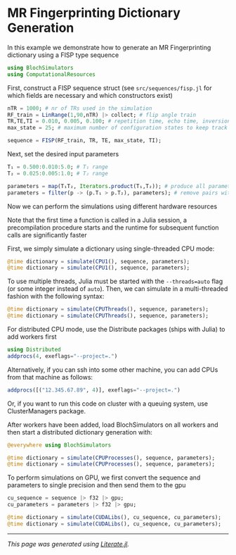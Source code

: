 # MR Fingerprinting Dictionary Generation

In this example we demonstrate how to generate an MR Fingerprinting
dictionary using a FISP type sequence

````julia
using BlochSimulators
using ComputationalResources
````

First, construct a FISP sequence struct (see `src/sequences/fisp.jl`
for which fields are necessary and which constructors exist)

````julia
nTR = 1000; # nr of TRs used in the simulation
RF_train = LinRange(1,90,nTR) |> collect; # flip angle train
TR,TE,TI = 0.010, 0.005, 0.100; # repetition time, echo time, inversion delay
max_state = 25; # maximum number of configuration states to keep track of

sequence = FISP(RF_train, TR, TE, max_state, TI);
````

Next, set the desired input parameters

````julia
T₁ = 0.500:0.010:5.0; # T₁ range
T₂ = 0.025:0.005:1.0; # T₂ range

parameters = map(T₁T₂, Iterators.product(T₁,T₂)); # produce all parameter pairs
parameters = filter(p -> (p.T₁ > p.T₂), parameters); # remove pairs with T₂ ≤ T₁
````

Now we can perform the simulations using different hardware resources

Note that the first time a function is called in a Julia session,
a precompilation procedure starts and the runtime for subsequent function
calls are significantly faster

First, we simply simulate a dictionary using single-threaded CPU mode:

````julia
@time dictionary = simulate(CPU1(), sequence, parameters);
@time dictionary = simulate(CPU1(), sequence, parameters);
````

To use multiple threads, Julia must be started with the `--threads=auto`
flag (or some integer instead of `auto`). Then, we can simulate in a
multi-threaded fashion with the following syntax:

````julia
@time dictionary = simulate(CPUThreads(), sequence, parameters);
@time dictionary = simulate(CPUThreads(), sequence, parameters);
````

For distributed CPU mode, use the Distribute packages (ships with Julia)
to add workers first

````julia
using Distributed
addprocs(4, exeflags="--project=.")
````

Alternatively, if you can ssh into some other machine,
you can add CPUs from that machine as follows:

````julia
addprocs([("12.345.67.89", 4)], exeflags="--project=.")
````

Or, if you want to run this code on cluster with a queuing system, use ClusterManagers package.

After workers have been added, load BlochSimulators on all workers
and then start a distributed dictionary generation with:

````julia
@everywhere using BlochSimulators

@time dictionary = simulate(CPUProcesses(), sequence, parameters);
@time dictionary = simulate(CPUProcesses(), sequence, parameters);
````

To perform simulations on GPU, we first convert the sequence and parameters
to single precision and then send them to the gpu

````julia
cu_sequence = sequence |> f32 |> gpu;
cu_parameters = parameters |> f32 |> gpu;

@time dictionary = simulate(CUDALibs(), cu_sequence, cu_parameters);
@time dictionary = simulate(CUDALibs(), cu_sequence, cu_parameters);
````

---

*This page was generated using [Literate.jl](https://github.com/fredrikekre/Literate.jl).*

